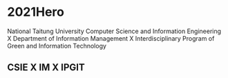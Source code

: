 # 2021Hero
National Taitung University 
Computer Science and Information Engineering X Department of Information Management X Interdisciplinary Program of Green and Information Technology
## CSIE X IM X IPGIT